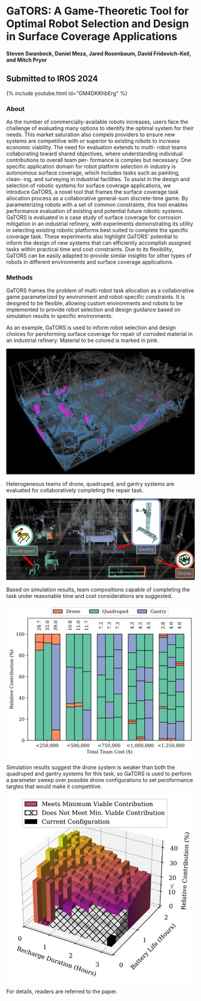# GaTORS: A Game-Theoretic Tool for Optimal Robot Selection and Design in Surface Coverage Applications

#### Steven Swanbeck, Daniel Meza, Jared Rosenbaum, David Fridovich-Keil, and Mitch Pryor

## Submitted to IROS 2024

{% include youtube.html id="GM4DKKhbErg" %}

### About
As the number of commercially-available robots
increases, users face the challenge of evaluating many options
to identify the optimal system for their needs. This market
saturation also compels providers to ensure new systems are
competitive with or superior to existing robots to increase
economic viability. The need for evaluation extends to multi-
robot teams collaborating toward shared objectives, where
understanding individual contributions to overall team per-
formance is complex but necessary. One specific application
domain for robot platform selection in industry is autonomous
surface coverage, which includes tasks such as painting, clean-
ing, and surveying in industrial facilities. To assist in the
design and selection of robotic systems for surface coverage
applications, we introduce GaTORS, a novel tool that frames
the surface coverage task allocation process as a collaborative
general-sum discrete-time game. By parameterizing robots with
a set of common constraints, this tool enables performance
evaluation of existing and potential future robotic systems.
GaTORS is evaluated in a case study of surface coverage for
corrosion mitigation in an industrial refinery, with experiments
demonstrating its utility in selecting existing robotic platforms
best suited to complete the specific coverage task. These
experiments also highlight GaTORS’ potential to inform the
design of new systems that can efficiently accomplish assigned
tasks within practical time and cost constraints. Due to its
flexibility, GaTORS can be easily adapted to provide similar
insights for other types of robots in different environments and
surface coverage applications.

### Methods
GaTORS frames the problem of multi-robot task allocation as a collaborative game parameterized by environment and robot-specific constraints. It is designed to be flexible, allowing custom environments and robots to be implemented to provide robot selection and design guidance based on simulation results in specific environments.

As an example, GaTORS is used to inform robot selection and design choices for peroforming surface coverage for repair of corroded material in an industrial refinery. Material to be colored is marked in pink.

![Map](/docs/assets/map.png)

Heterogeneous teams of drone, quadruped, and gantry systems are evaluated for collaboratively completing the repair task.

![Full](/docs/assets/full.svg)

Based on simulation results, team compositions capable of completing the task under reasonable time and cost considerations are suggested.

![TeamComposition](/docs/assets/team_composition.svg)

Simulation results suggest the drone system is weaker than both the quadruped and gantry systems for this task, so GaTORS is used to perform a parameter sweep over possible drone configurations to set peroformance targtes that would make it competitive.

![RobotDesign](/docs/assets/drone_design.svg)

For details, readers are referred to the paper.

